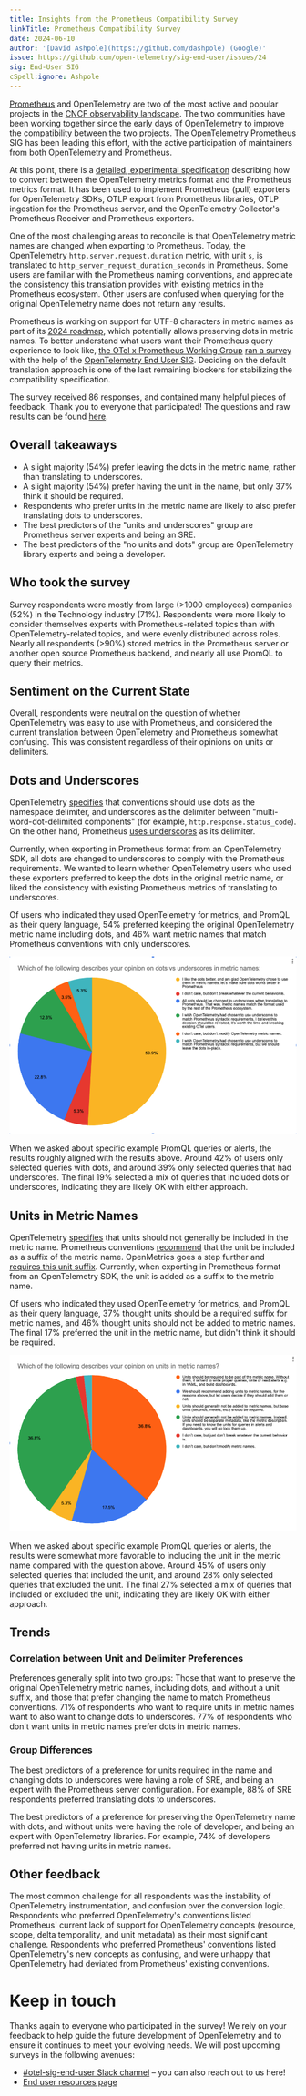 ```yaml
---
title: Insights from the Prometheus Compatibility Survey
linkTitle: Prometheus Compatibility Survey
date: 2024-06-10
author: '[David Ashpole](https://github.com/dashpole) (Google)'
issue: https://github.com/open-telemetry/sig-end-user/issues/24
sig: End-User SIG
cSpell:ignore: Ashpole
---
```


[Prometheus](https://prometheus.io/) and OpenTelemetry are two of the most
active and popular projects in the
[CNCF observability landscape](https://landscape.cncf.io/guide#observability-and-analysis--observability).
The two communities have been working together since the early days of
OpenTelemetry to improve the compatibility between the two projects. The
OpenTelemetry Prometheus SIG has been leading this effort, with the active
participation of maintainers from both OpenTelemetry and Prometheus.

At this point, there is a
[detailed, experimental specification](/docs/specs/otel/compatibility/prometheus_and_openmetrics/)
describing how to convert between the OpenTelemetry metrics format and the
Prometheus metrics format. It has been used to implement Prometheus (pull)
exporters for OpenTelemetry SDKs, OTLP export from Prometheus libraries, OTLP
ingestion for the Prometheus server, and the OpenTelemetry Collector's
Prometheus Receiver and Prometheus exporters.

One of the most challenging areas to reconcile is that OpenTelemetry metric
names are changed when exporting to Prometheus. Today, the OpenTelemetry
`http.server.request.duration` metric, with unit `s`, is translated to
`http_server_request_duration_seconds` in Prometheus. Some users are familiar
with the Prometheus naming conventions, and appreciate the consistency this
translation provides with existing metrics in the Prometheus ecosystem. Other
users are confused when querying for the original OpenTelemetry name does not
return any results.

Prometheus is working on support for UTF-8 characters in metric names as part of
its
[2024 roadmap](https://prometheus.io/blog/2024/03/14/commitment-to-opentelemetry/#support-utf-8-metric-and-label-names),
which potentially allows preserving dots in metric names. To better understand
what users want their Prometheus query experience to look like, [the OTel x Prometheus Working Group](https://cloud-native.slack.com/archives/C01LSCJBXDZ) [ran a survey](https://github.com/open-telemetry/sig-end-user/tree/main/end-user-surveys/otel-prom-interoperability)
with the help of the [OpenTelemetry End User SIG](/community/end-user/). Deciding on the default
translation approach is one of the last remaining blockers for stabilizing the
compatibility specification.

The survey received 86 responses, and contained many helpful pieces of feedback.
Thank you to everyone that participated! The questions and raw results can be
found
[here](https://github.com/open-telemetry/sig-end-user/blob/main/end-user-surveys/otel-prom-interoperability/otel-prom-interoperability-survey.csv).

## Overall takeaways

- A slight majority (54%) prefer leaving the dots in the metric name, rather
  than translating to underscores.
- A slight majority (54%) prefer having the unit in the name, but only 37% think
  it should be required.
- Respondents who prefer units in the metric name are likely to also prefer
  translating dots to underscores.
- The best predictors of the "units and underscores" group are Prometheus server
  experts and being an SRE.
- The best predictors of the "no units and dots" group are OpenTelemetry library
  experts and being a developer.

## Who took the survey

Survey respondents were mostly from large (>1000 employees) companies (52%) in
the Technology industry (71%). Respondents were more likely to consider
themselves experts with Prometheus-related topics than with
OpenTelemetry-related topics, and were evenly distributed across roles. Nearly
all respondents (>90%) stored metrics in the Prometheus server or another open
source Prometheus backend, and nearly all use PromQL to query their metrics.

## Sentiment on the Current State

Overall, respondents were neutral on the question of whether OpenTelemetry was
easy to use with Prometheus, and considered the current translation between
OpenTelemetry and Prometheus somewhat confusing. This was consistent regardless
of their opinions on units or delimiters.

## Dots and Underscores

OpenTelemetry [specifies](/docs/specs/semconv/general/attribute-naming/) that
conventions should use dots as the namespace delimiter, and underscores as the
delimiter between "multi-word-dot-delimited components" (for example,
`http.response.status_code`). On the other hand, Prometheus
[uses underscores](https://prometheus.io/docs/concepts/data_model/#metric-names-and-labels)
as its delimiter.

Currently, when exporting in Prometheus format from an OpenTelemetry SDK, all
dots are changed to underscores to comply with the Prometheus requirements. We
wanted to learn whether OpenTelemetry users who used these exporters preferred
to keep the dots in the original metric name, or liked the consistency with
existing Prometheus metrics of translating to underscores.

Of users who indicated they used OpenTelemetry for metrics, and PromQL as their
query language, 54% preferred keeping the original OpenTelemetry metric name
including dots, and 46% want metric names that match Prometheus conventions with
only underscores.

![Dots vs underscores pie chart](dots-vs-underscores.png)

When we asked about specific example PromQL queries or alerts, the results
roughly aligned with the results above. Around 42% of users only selected
queries with dots, and around 39% only selected queries that had underscores.
The final 19% selected a mix of queries that included dots or underscores,
indicating they are likely OK with either approach.

## Units in Metric Names

OpenTelemetry [specifies](/docs/specs/semconv/general/metrics/#units) that units
should not generally be included in the metric name. Prometheus conventions
[recommend](https://prometheus.io/docs/practices/naming/#metric-names) that the
unit be included as a suffix of the metric name. OpenMetrics goes a step further
and
[requires this unit suffix](https://github.com/OpenObservability/OpenMetrics/blob/main/specification/OpenMetrics.md#unit).
Currently, when exporting in Prometheus format from an OpenTelemetry SDK, the
unit is added as a suffix to the metric name.

Of users who indicated they used OpenTelemetry for metrics, and PromQL as their
query language, 37% thought units should be a required suffix for metric names,
and 46% thought units should not be added to metric names. The final 17%
preferred the unit in the metric name, but didn't think it should be required.

![Units in metric name pie chart](units-in-metric-name.png)

When we asked about specific example PromQL queries or alerts, the results were
somewhat more favorable to including the unit in the metric name compared with
the question above. Around 45% of users only selected queries that included the
unit, and around 28% only selected queries that excluded the unit. The final 27%
selected a mix of queries that included or excluded the unit, indicating they
are likely OK with either approach.

## Trends

### Correlation between Unit and Delimiter Preferences

Preferences generally split into two groups: Those that want to preserve the
original OpenTelemetry metric names, including dots, and without a unit suffix,
and those that prefer changing the name to match Prometheus conventions. 71% of
respondents who want to require units in metric names want to also want to
change dots to underscores. 77% of respondents who don't want units in metric
names prefer dots in metric names.

### Group Differences

The best predictors of a preference for units required in the name and changing
dots to underscores were having a role of SRE, and being an expert with the
Prometheus server configuration. For example, 88% of SRE respondents preferred
translating dots to underscores.

The best predictors of a preference for preserving the OpenTelemetry name with
dots, and without units were having the role of developer, and being an expert
with OpenTelemetry libraries. For example, 74% of developers preferred not
having units in metric names.

## Other feedback

The most common challenge for all respondents was the instability of
OpenTelemetry instrumentation, and confusion over the conversion logic.
Respondents who preferred OpenTelemetry's conventions listed Prometheus' current
lack of support for OpenTelemetry concepts (resource, scope, delta temporality,
and unit metadata) as their most significant challenge. Respondents who
preferred Prometheus' conventions listed OpenTelemetry's new concepts as
confusing, and were unhappy that OpenTelemetry had deviated from Prometheus'
existing conventions.

# Keep in touch

Thanks again to everyone who participated in the survey! We rely on your feedback to help guide the future development of OpenTelemetry and to ensure it continues to meet your evolving needs. We will post upcoming surveys in the following avenues:

 - [#otel-sig-end-user Slack channel](https://cloud-native.slack.com/archives/C01RT3MSWGZ)
   – you can also reach out to us here!
 - [End user resources page](/community/end-user/)
